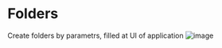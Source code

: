 # Folders

Create folders by parametrs, filled at UI of application
![image](https://user-images.githubusercontent.com/39002126/222961591-8cebff0b-7d10-4e58-9687-1e118e573a68.png)
